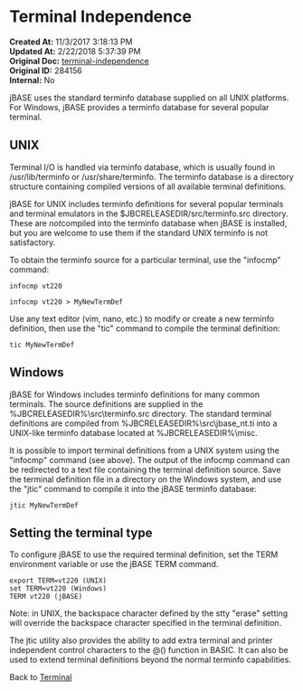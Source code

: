 # Terminal Independence

**Created At:** 11/3/2017 3:18:13 PM  
**Updated At:** 2/22/2018 5:37:39 PM  
**Original Doc:** [terminal-independence](https://docs.jbase.com/41717-environment-variables/terminal-independence)  
**Original ID:** 284156  
**Internal:** No  

jBASE uses the standard terminfo database supplied on all UNIX platforms. For Windows, jBASE provides a terminfo database for several popular terminal.

## UNIX

Terminal I/O is handled via terminfo database, which is usually found in /usr/lib/terminfo or /usr/share/terminfo. The terminfo database is a directory structure containing compiled versions of all available terminal definitions.

jBASE for UNIX includes terminfo definitions for several popular terminals and terminal emulators in the $JBCRELEASEDIR/src/terminfo.src directory. These are *not*compiled into the terminfo database when jBASE is installed, but you are welcome to use them if the standard UNIX terminfo is not satisfactory.

To obtain the terminfo source for a particular terminal, use the "infocmp" command:

```
infocmp vt220

infocmp vt220 > MyNewTermDef
```

Use any text editor (vim, nano, etc.) to modify or create a new terminfo definition, then use the "tic" command to compile the terminal definition:

```
tic MyNewTermDef
```

## Windows

jBASE for Windows includes terminfo definitions for many common terminals. The source definitions are supplied in the %JBCRELEASEDIR%\src\terminfo.src directory. The standard terminal definitions are compiled from %JBCRELEASEDIR%\src\jbase\_nt.ti into a UNIX-like terminfo database located at %JBCRELEASEDIR%\misc.

It is possible to import terminal definitions from a UNIX system using the "infocmp" command (see above). The output of the infocmp command can be redirected to a text file containing the terminal definition source. Save the terminal definition file in a directory on the Windows system, and use the "jtic" command to compile it into the jBASE terminfo database:

```
jtic MyNewTermDef
```

## Setting the terminal type

To configure jBASE to use the required terminal definition, set the TERM environment variable or use the jBASE TERM command.

```
export TERM=vt220 (UNIX)
set TERM=vt220 (Windows)
TERM vt220 (jBASE)
```

Note: in UNIX, the backspace character defined by the stty "erase" setting will override the backspace character specified in the terminal definition.

The jtic utility also provides the ability to add extra terminal and printer independent control characters to the @() function in BASIC. It can also be used to extend terminal definitions beyond the normal terminfo capabilities.

Back to [Terminal](./../README.md)
